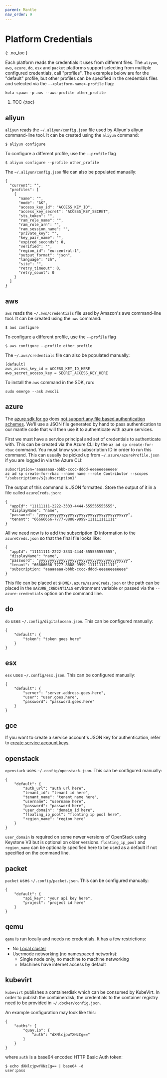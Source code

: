```yaml
---
parent: Mantle
nav_order: 9
---
```


# Platform Credentials
{: .no_toc }

Each platform reads the credentials it uses from different files. The `aliyun`, `aws`, `azure`, `do`, `esx` and `packet`
platforms support selecting from multiple configured credentials, call "profiles". The examples below
are for the "default" profile, but other profiles can be specified in the credentials files and selected
via the `--<platform-name>-profile` flag:
```
kola spawn -p aws --aws-profile other_profile
```

1. TOC
{:toc}

## aliyun

`aliyun` reads the `~/.aliyun/config.json` file used by Aliyun's aliyun command-line tool.
It can be created using the `aliyun` command:
```
$ aliyun configure
```
To configure a different profile, use the `--profile` flag
```
$ aliyun configure --profile other_profile
```

The `~/.aliyun/config.json` file can also be populated manually:
```
{
  "current": "",
  "profiles": [
    {
      "name": "",
      "mode": "AK",
      "access_key_id": "ACCESS_KEY_ID",
      "access_key_secret": "ACCESS_KEY_SECRET",
      "sts_token": "",
      "ram_role_name": "",
      "ram_role_arn": "",
      "ram_session_name": "",
      "private_key": "",
      "key_pair_name": "",
      "expired_seconds": 0,
      "verified": "",
      "region_id": "eu-central-1",
      "output_format": "json",
      "language": "zh",
      "site": "",
      "retry_timeout": 0,
      "retry_count": 0
    }
  ]
}
```

## aws

`aws` reads the `~/.aws/credentials` file used by Amazon's aws command-line tool.
It can be created using the `aws` command:
```
$ aws configure
```
To configure a different profile, use the `--profile` flag
```
$ aws configure --profile other_profile
```

The `~/.aws/credentials` file can also be populated manually:
```
[default]
aws_access_key_id = ACCESS_KEY_ID_HERE
aws_secret_access_key = SECRET_ACCESS_KEY_HERE
```

To install the `aws` command in the SDK, run:
```
sudo emerge --ask awscli
```

## azure

The [azure sdk for go](https://github.com/Azure/azure-sdk-for-go) does
[not support any file based authentication schemes](https://github.com/Azure/azure-sdk-for-go/tree/main/sdk/azidentity#defaultazurecredential).
We'll use a JSON file generated by hand to pass authentication to our
mantle code that will then use it to authenticate with azure services.

First we must have a service principal and set of credentials to authenticate
with. This can be created via the Azure CLI by the `az ad sp create-for-rbac`
command. You must know your subscription ID in order to run this command. This
can usually be picked up from `~/.azure/azureProfile.json` if you are logged
in via the Azure CLI:

```
subscription='aaaaaaaa-bbbb-cccc-dddd-eeeeeeeeeeee'
az ad sp create-for-rbac --name name --role Contributor --scopes "/subscriptions/${subscription}"
```

The output of this command is JSON formatted. Store the output of it in a file
called `azureCreds.json`:

```
{
  "appId": "11111111-2222-3333-4444-555555555555",
  "displayName": "name",
  "password": "yyyyyyyyyyyyyyyyyyyyyyyyyyyyyyyyyyyyyyyy",
  "tenant": "66666666-7777-8888-9999-111111111111"
}
```

All we need now is to add the subscription ID information to the `azureCreds.json`
so that the final file looks like:

```
{
  "appId": "11111111-2222-3333-4444-555555555555",
  "displayName": "name",
  "password": "yyyyyyyyyyyyyyyyyyyyyyyyyyyyyyyyyyyyyyyy",
  "tenant": "66666666-7777-8888-9999-111111111111",
  "subscription: "aaaaaaaa-bbbb-cccc-dddd-eeeeeeeeeeee"
}
```

This file can be placed at `$HOME/.azure/azureCreds.json` or the path
can be placed in the `$AZURE_CREDENTIALS` environment variable or passed
via the `--azure-credentials` option on the command line.

## do

`do` uses `~/.config/digitalocean.json`. This can be configured manually:
```
{
    "default": {
        "token": "token goes here"
    }
}
```

## esx

`esx` uses `~/.config/esx.json`. This can be configured manually:
```
{
    "default": {
        "server": "server.address.goes.here",
        "user": "user.goes.here",
        "password": "password.goes.here"
    }
}
```

## gce

If you want to create a service account's JSON key for authentication, refer to [create service account keys](https://cloud.google.com/iam/docs/).

## openstack

`openstack` uses `~/.config/openstack.json`. This can be configured manually:
```
{
    "default": {
        "auth_url": "auth url here",
        "tenant_id": "tenant id here",
        "tenant_name": "tenant name here",
        "username": "username here",
        "password": "password here",
        "user_domain": "domain id here",
        "floating_ip_pool": "floating ip pool here",
        "region_name": "region here"
    }
}
```

`user_domain` is required on some newer versions of OpenStack using Keystone V3 but is optional on older versions. `floating_ip_pool` and `region_name` can be optionally specified here to be used as a default if not specified on the command line.

## packet

`packet` uses `~/.config/packet.json`. This can be configured manually:
```
{
	"default": {
		"api_key": "your api key here",
		"project": "project id here"
	}
}
```

## qemu

`qemu` is run locally and needs no credentials. It has a few restrictions:

- No [Local cluster](platform/local/)
- Usermode networking (no namespaced networks):
  * Single node only, no machine to machine networking
  * Machines have internet access by default

## kubevirt

`kubevirt` publishes a containerdisk which can be consumed by KubeVirt. In order to publish the containerdisk, the
credentials to the container registry need to be provided in `~/.docker/config.json`.

An example configuration may look like this:

```
{
	"auths": {
		"quay.io": {
			"auth": "dXNlcjpwYXNzCg=="
		}
	}
}
```

where `auth` is a base64 encoded HTTP Basic Auth token:

```
$ echo dXNlcjpwYXNzCg== | base64 -d
user:pass
```
